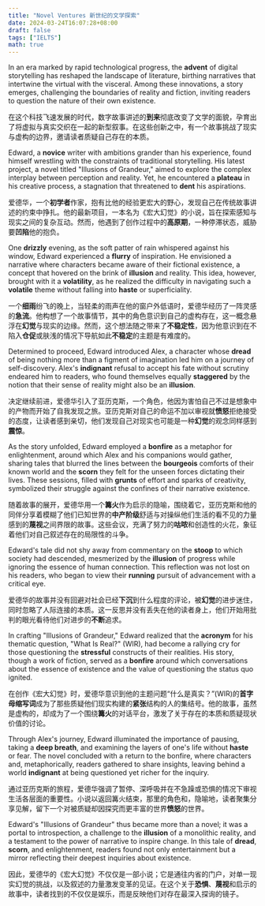 ```yaml
---
title: "Novel Ventures 新世纪的文学探索"
date: 2024-03-24T16:07:28+08:00
draft: false
tags: ["IELTS"]
math: true
---
```


In an era marked by rapid technological progress, the **advent** of digital storytelling has reshaped the landscape of literature, birthing narratives that intertwine the virtual with the visceral. Among these innovations, a story emerges, challenging the boundaries of reality and fiction, inviting readers to question the nature of their own existence.

在这个科技飞速发展的时代，数字故事讲述的**到来**彻底改变了文学的面貌，孕育出了将虚拟与真实交织在一起的新型叙事。在这些创新之中，有一个故事挑战了现实与虚构的边界，邀请读者质疑自己存在的本质。

Edward, a **novice** writer with ambitions grander than his experience, found himself wrestling with the constraints of traditional storytelling. His latest project, a novel titled "Illusions of Grandeur," aimed to explore the complex interplay between perception and reality. Yet, he encountered a **plateau** in his creative process, a stagnation that threatened to **dent** his aspirations.

爱德华，一个**初学者**作家，抱有比他的经验更宏大的野心，发现自己在传统故事讲述的约束中挣扎。他的最新项目，一本名为《宏大幻觉》的小说，旨在探索感知与现实之间的复杂互动。然而，他遇到了创作过程中的**高原期**，一种停滞状态，威胁要**凹陷**他的抱负。

One **drizzly** evening, as the soft patter of rain whispered against his window, Edward experienced a **flurry** of inspiration. He envisioned a narrative where characters became aware of their fictional existence, a concept that hovered on the brink of **illusion** and reality. This idea, however, brought with it a **volatility**, as he realized the difficulty in navigating such a **volatile** theme without falling into **haste** or superficiality.

一个**细雨**纷飞的晚上，当轻柔的雨声在他的窗户外低语时，爱德华经历了一阵灵感的**急流**。他构想了一个故事情节，其中的角色意识到自己的虚构存在，这一概念悬浮在**幻觉**与现实的边缘。然而，这个想法随之带来了**不稳定性**，因为他意识到在不陷入**仓促**或肤浅的情况下导航如此**不稳定**的主题是有难度的。

Determined to proceed, Edward introduced Alex, a character whose **dread** of being nothing more than a figment of imagination led him on a journey of self-discovery. Alex's **indignant** refusal to accept his fate without scrutiny endeared him to readers, who found themselves equally **staggered** by the notion that their sense of reality might also be an **illusion**.

决定继续前进，爱德华引入了亚历克斯，一个角色，他因为害怕自己不过是想象中的产物而开始了自我发现之旅。亚历克斯对自己的命运不加以审视就**愤怒**拒绝接受的态度，让读者感到亲切，他们发现自己对现实也可能是一种**幻觉**的观念同样感到**震惊**。

As the story unfolded, Edward employed a **bonfire** as a metaphor for enlightenment, around which Alex and his companions would gather, sharing tales that blurred the lines between the **bourgeois** comforts of their known world and the **scorn** they felt for the unseen forces dictating their lives. These sessions, filled with **grunts** of effort and sparks of creativity, symbolized their struggle against the confines of their narrative existence.

随着故事的展开，爱德华用一个**篝火**作为启示的隐喻，围绕着它，亚历克斯和他的同伴分享着模糊了他们已知世界的**中产阶级**舒适与对操纵他们生活的看不见的力量感到的**蔑视**之间界限的故事。这些会议，充满了努力的**咕哝**和创造性的火花，象征着他们对自己叙述存在的局限性的斗争。

Edward's tale did not shy away from commentary on the **stoop** to which society had descended, mesmerized by the **illusion** of progress while ignoring the essence of human connection. This reflection was not lost on his readers, who began to view their **running** pursuit of advancement with a critical eye.

爱德华的故事并没有回避对社会已经**下沉**到什么程度的评论，被**幻觉**的进步迷住，同时忽略了人际连接的本质。这一反思并没有丢失在他的读者身上，他们开始用批判的眼光看待他们对进步的**不断**追求。

In crafting "Illusions of Grandeur," Edward realized that the **acronym** for his thematic question, "What Is Real?" (WIR), had become a rallying cry for those questioning the **stressful** constructs of their realities. His story, though a work of fiction, served as a **bonfire** around which conversations about the essence of existence and the value of questioning the status quo ignited.

在创作《宏大幻觉》时，爱德华意识到他的主题问题“什么是真实？”(WIR)的**首字母缩写词**成为了那些质疑他们现实构建的**紧张**结构的人的集结号。他的故事，虽然是虚构的，却成为了一个围绕**篝火**的对话平台，激发了关于存在的本质和质疑现状价值的讨论。

Through Alex's journey, Edward illuminated the importance of pausing, taking a **deep breath**, and examining the layers of one's life without **haste** or fear. The novel concluded with a return to the bonfire, where characters and, metaphorically, readers gathered to share insights, leaving behind a world **indignant** at being questioned yet richer for the inquiry.

通过亚历克斯的旅程，爱德华强调了暂停、深呼吸并在不急躁或恐惧的情况下审视生活各层面的重要性。小说以返回篝火结束，那里的角色和，隐喻地，读者聚集分享见解，留下一个对被质疑却因探究而更丰富的世界**愤怒**的世界。

Edward's "Illusions of Grandeur" thus became more than a novel; it was a portal to introspection, a challenge to the **illusion** of a monolithic reality, and a testament to the power of narrative to inspire change. In this tale of **dread**, **scorn**, and enlightenment, readers found not only entertainment but a mirror reflecting their deepest inquiries about existence.

因此，爱德华的《宏大幻觉》不仅仅是一部小说；它是通往内省的门户，对单一现实幻觉的挑战，以及叙述的力量激发变革的见证。在这个关于**恐惧**、**蔑视**和启示的故事中，读者找到的不仅仅是娱乐，而是反映他们对存在最深入探询的镜子。
